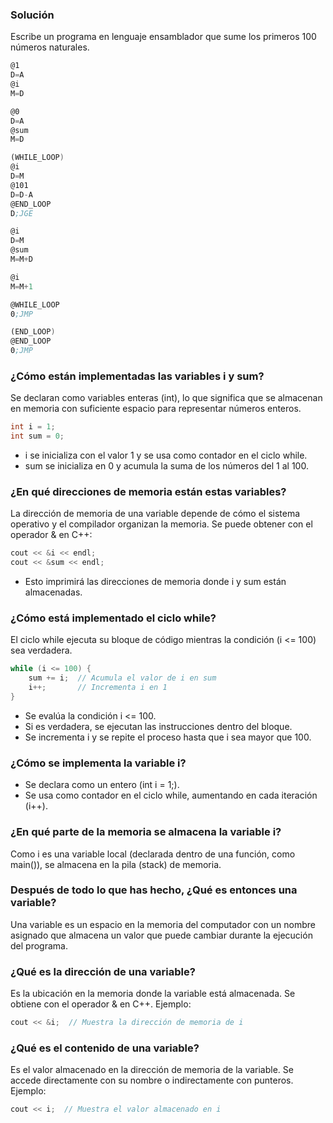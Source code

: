 ### Solución

Escribe un programa en lenguaje ensamblador que sume los primeros 100 números naturales.

```asm
@1
D=A
@i
M=D

@0
D=A
@sum
M=D

(WHILE_LOOP)
@i
D=M
@101
D=D-A
@END_LOOP
D;JGE

@i
D=M
@sum
M=M+D

@i
M=M+1

@WHILE_LOOP
0;JMP

(END_LOOP)
@END_LOOP
0;JMP
```

### ¿Cómo están implementadas las variables i y sum?
Se declaran como variables enteras (int), lo que significa que se almacenan en memoria con suficiente espacio para representar números enteros.

```cpp
int i = 1;
int sum = 0;
```
- i se inicializa con el valor 1 y se usa como contador en el ciclo while.
- sum se inicializa en 0 y acumula la suma de los números del 1 al 100.

### ¿En qué direcciones de memoria están estas variables?
La dirección de memoria de una variable depende de cómo el sistema operativo y el compilador organizan la memoria. Se puede obtener con el operador & en C++:

```cpp
cout << &i << endl;
cout << &sum << endl;
```
- Esto imprimirá las direcciones de memoria donde i y sum están almacenadas.

### ¿Cómo está implementado el ciclo while?
El ciclo while ejecuta su bloque de código mientras la condición (i <= 100) sea verdadera.

```cpp
while (i <= 100) {
    sum += i;  // Acumula el valor de i en sum
    i++;       // Incrementa i en 1
}
```
- Se evalúa la condición i <= 100.
- Si es verdadera, se ejecutan las instrucciones dentro del bloque.
- Se incrementa i y se repite el proceso hasta que i sea mayor que 100.

### ¿Cómo se implementa la variable i?

- Se declara como un entero (int i = 1;).
- Se usa como contador en el ciclo while, aumentando en cada iteración (i++).

### ¿En qué parte de la memoria se almacena la variable i?
Como i es una variable local (declarada dentro de una función, como main()), se almacena en la pila (stack) de memoria.

### Después de todo lo que has hecho, ¿Qué es entonces una variable?
Una variable es un espacio en la memoria del computador con un nombre asignado que almacena un valor que puede cambiar durante la ejecución del programa.

### ¿Qué es la dirección de una variable?
Es la ubicación en la memoria donde la variable está almacenada. Se obtiene con el operador & en C++.
Ejemplo:

```cpp
cout << &i;  // Muestra la dirección de memoria de i
```

### ¿Qué es el contenido de una variable?
Es el valor almacenado en la dirección de memoria de la variable. Se accede directamente con su nombre o indirectamente con punteros.
Ejemplo:

```cpp
cout << i;  // Muestra el valor almacenado en i
```